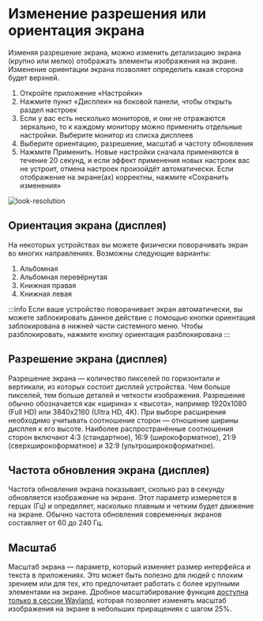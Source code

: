 # Изменение разрешения или ориентация экрана

Изменяя разрешение экрана, можно изменить детализацию экрана (крупно или мелко) отображать элементы изображения на экране. Изменение ориентации экрана позволяет определить какая сторона будет верхней.

1. Откройте приложение «Настройки»
2. Нажмите пункт «Дисплеи» на боковой панели, чтобы открыть раздел настроек
3. Если у вас есть несколько мониторов, и они не отражаются зеркально, то к каждому монитору можно применить отдельные настройки. Выберите монитор из списка дисплеев
4. Выберите ориентацию, разрешение, масштаб и частоту обновления
5. Нажмите Применить. Новые настройки сначала применяются в течение 20 секунд, и если эффект применения новых настроек вас не устроит, отмена настроек произойдёт автоматически. Если отображение на экране(ах) корректны, нажмите «Сохранить изменения»

![look-resolution](/look-resolution/look-resolution.png)

## Ориентация экрана (дисплея)

На некоторых устройствах вы можете физически поворачивать экран во многих направлениях. Возможны следующие варианты: 
1. Альбомная
2. Альбомная перевёрнутая
3. Книжная правая 
4. Книжная левая 


:::info
Если ваше устройство поворачивает экран автоматически, вы можете заблокировать данное действие с помощью кнопки ориентация заблокирована в нижней части системного меню. Чтобы разблокировать, нажмите кнопку ориентация разблокирована
:::

## Разрешение экрана (дисплея)

Разрешение экрана — количество пикселей по горизонтали и вертикали, из которых состоит дисплей устройства. Чем больше пикселей, тем больше деталей и четкости изображения. Разрешение обычно обозначается как «ширина» x «высота», например 1920x1080 (Full HD) или 3840x2160 (Ultra HD, 4K). При выборе расширения необходимо учитывать соотношение сторон — отношение ширины дисплея к его высоте. Наиболее распространённые соотношения сторон включают 4:3 (стандартное), 16:9 (широкоформатное), 21:9 (сверхширокоформатное) и 32:9 (ультроширокоформатное).

## Частота обновления экрана (дисплея)

Частота обновления экрана показывает, сколько раз в секунду обновляется изображение на экране. Этот параметр измеряется в герцах (Гц) и определяет, насколько плавным и четким будет движение на экране. Обычно частота обновления современных экранов составляет от 60 до 240 Гц.

## Масштаб

Масштаб экрана — параметр, который изменяет размер интерфейса и текста в приложениях. Это может быть полезно для людей с плохим зрением или для тех, кто предпочитает работать с более крупными элементами на экране. Дробное масштабирование функция [доступна только в сессии Wayland](/scaling-the-screen), которая позволяет изменять масштаб изображения на экране в небольших приращениях c шагом 25%.
